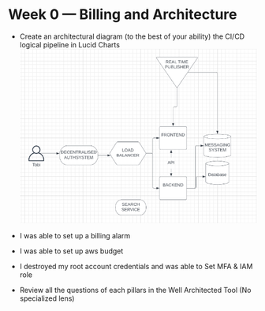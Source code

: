 # Week 0 — Billing and Architecture

- Create an architectural diagram (to the best of your ability) the CI/CD logical pipeline in Lucid Charts
![Alt text](../_docs/assets/Conceptual%20Architecture%20Diagram.png)

- I was able to set up a billing alarm
- I was able to set up aws budget 
- I destroyed my root account credentials and was able to Set MFA & IAM role
- Review all the questions of each pillars in the Well Architected Tool (No specialized lens)

